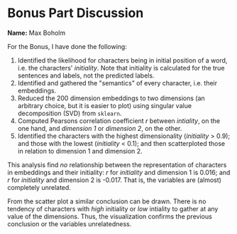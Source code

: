 # Bonus Part Discussion
**Name:** Max Boholm

For the Bonus, I have done the following:
1.    Identified the likelihood for characters being in initial position of a word, i.e. the characters' *initiality*. Note that initiality is calculated for the true sentences and labels, not the predicted labels.  
2.    Identified and gathered the "semantics" of every character, i.e. their embeddings. 
3.    Reduced the 200 dimension embeddings to two dimensions (an arbitrary choice, but it is easier to plot) using singular value decomposition (SVD) from `sklearn`.
4.    Computed Pearsons correlation coefficient *r* between *intiality*, on the one hand, and *dimension 1* or *dimension 2*, on the other.
5.    Identified the characters with the highest dimensionality (*initiality* > 0.9); and those with the lowest (*initiality* < 0.1); and then scatterploted those in relation to dimension 1 and dimension 2.

This analysis find *no* relationship between the representation of characters in embeddings and their initiality: *r* for *initiality* and dimension 1 is 0.016; and *r* for *initiality* and dimension 2 is -0.017. That is, the variables are (almost) completely unrelated. 

From the scatter plot a similar conclusion can be drawn. There is no tendency of characters with *high* initiality or *low* intiality to gather at any value of the dimensions. Thus, the visualization confirms the previous conclusion or the variables unrelatedness.
